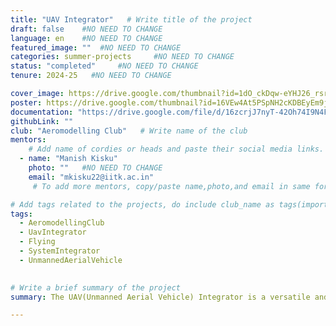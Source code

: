 ```yaml
---
title: "UAV Integrator"   # Write title of the project
draft: false    #NO NEED TO CHANGE
language: en    #NO NEED TO CHANGE
featured_image: ""  #NO NEED TO CHANGE
categories: summer-projects     #NO NEED TO CHANGE
status: "completed"     #NO NEED TO CHANGE
tenure: 2024-25   #NO NEED TO CHANGE

cover_image: https://drive.google.com/thumbnail?id=1dO_ckDqw-eYHJ26_rsrxRoNv13qiK8Ob&sz=w1000
poster: https://drive.google.com/thumbnail?id=16VEw4At5PSpNH2cKDBEyEm9jJAHGyrgc&sz=w1000
documentation: "https://drive.google.com/file/d/16zcrjJ7nyT-42Oh74I9N4F3qoIlKFLhN/view?usp=drive_link"
githubLink: ""
club: "Aeromodelling Club"   # Write name of the club
mentors:
    # Add name of cordies or heads and paste their social media links.
  - name: "Manish Kisku"
    photo: ""   #NO NEED TO CHANGE
    email: "mkisku22@iitk.ac.in"
     # To add more mentors, copy/paste name,photo,and email in same format as above.

# Add tags related to the projects, do include club_name as tags(important)
tags: 
  - AeromodellingClub
  - UavIntegrator
  - Flying
  - SystemIntegrator
  - UnmannedAerialVehicle
   

# Write a brief summary of the project
summary: The UAV(Unmanned Aerial Vehicle) Integrator is a versatile and efficient aerial platform, featuring a fuselage of 50x33 cm made from lightweight dapron and a 1.5 m wingspan crafted from polystyrene foam for optimal lift. The 40.5x19 cm elevator and 8.5x22.5x12.5 cm rudder, both made from dapron, ensure precise control and stability. Carbon tubes, 650 mm long and 10 mm thick, connect the wings and elevator, providing robust support. This design balances durability and maneuverability providing a robust and reliable platform suitable for a range of UAV applications

---
```

